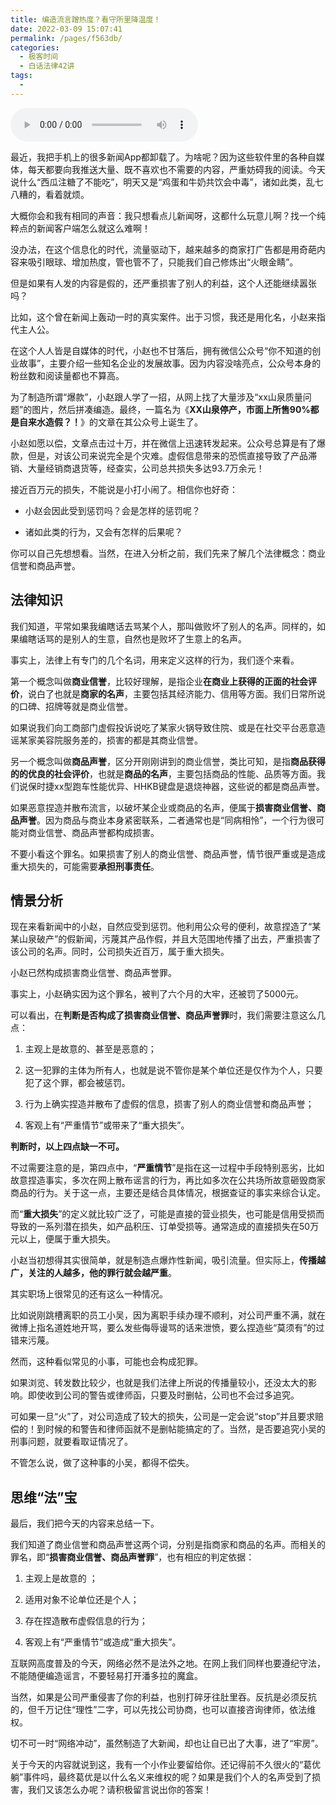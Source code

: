 ```yaml
---
title: 编造流言蹭热度？看守所里降温度！
date: 2022-03-09 15:07:41
permalink: /pages/f563db/
categories:
  - 极客时间
  - 白话法律42讲
tags:
  - 
---
```

<audio title="07.编造流言蹭热度？看守所里降温度！" src="https://static001.geekbang.org/resource/audio/2e/f4/2eb8e67c957c28445c3c80f75ca9ebf4.mp3" controls="controls"></audio> 
<p>最近，我把手机上的很多新闻App都卸载了。为啥呢？因为这些软件里的各种自媒体，每天都要向我推送大量、既不喜欢也不需要的内容，严重妨碍我的阅读。今天说什么“西瓜注糖了不能吃”，明天又是“鸡蛋和牛奶共饮会中毒”，诸如此类，乱七八糟的，看着就烦。</p><p>大概你会和我有相同的声音：我只想看点儿新闻呀，这都什么玩意儿啊？找一个纯粹点的新闻客户端怎么就这么难啊！</p><p>没办法，在这个信息化的时代，流量驱动下，越来越多的商家打广告都是用奇葩内容来吸引眼球、增加热度，管也管不了，只能我们自己修炼出“火眼金睛”。</p><p>但是如果有人发的内容是假的，还严重损害了别人的利益，这个人还能继续嚣张吗？</p><p>比如，这个曾在新闻上轰动一时的真实案件。出于习惯，我还是用化名，小赵来指代主人公。</p><p>在这个人人皆是自媒体的时代，小赵也不甘落后，拥有微信公众号“你不知道的创业故事”，主要介绍一些知名企业的发展故事。因为内容没啥亮点，公众号本身的粉丝数和阅读量都也不算高。</p><p>为了制造所谓“爆款”，小赵跟人学了一招，从网上找了大量涉及“xx山泉质量问题”的图片，然后拼凑编造。最终，一篇名为《<strong>XX山泉停产，市面上所售90%都是自来水造假？！</strong>》的文章在其公众号上诞生了。</p><!-- [[[read_end]]] --><p>小赵如愿以偿，文章点击过十万，并在微信上迅速转发起来。公众号总算是有了爆款，但是，对该公司来说完全是个灾难。虚假信息带来的恐慌直接导致了产品滞销、大量经销商退货等，经查实，公司总共损失多达93.7万余元！</p><p>接近百万元的损失，不能说是小打小闹了。相信你也好奇：</p><ul>
<li>
<p>小赵会因此受到惩罚吗？会是怎样的惩罚呢？</p>
</li>
<li>
<p>诸如此类的行为，又会有怎样的后果呢？</p>
</li>
</ul><p>你可以自己先想想看。当然，在进入分析之前，我们先来了解几个法律概念：商业信誉和商品声誉。</p><h2>法律知识</h2><p>我们知道，平常如果我编瞎话去骂某个人，那叫做败坏了别人的名声。同样的，如果编瞎话骂的是别人的生意，自然也是败坏了生意上的名声。</p><p>事实上，法律上有专门的几个名词，用来定义这样的行为，我们逐个来看。</p><p>第一个概念叫做<strong>商业信誉</strong>，比较好理解，是指企业<strong>在商业上获得的正面的社会评价</strong>，说白了也就是<strong>商家的名声</strong>，主要包括其经济能力、信用等方面。<span class="orange">我们日常所说的口碑、招牌等就是商业信誉</span>。</p><p>如果说我们向工商部门虚假投诉说吃了某家火锅导致住院、或是在社交平台恶意造谣某家美容院服务差的，损害的都是其商业信誉。</p><p>另一个概念叫做<strong>商品声誉</strong>，区分开刚刚讲到的商业信誉，类比可知，是指<strong>商品获得的的优良的社会评价</strong>，也就是<strong>商品的名声</strong>，<span class="orange">主要包括商品的性能、品质等方面</span>。我们说保时捷xx型跑车性能优异、HHKB键盘是退烧神器，这些说的都是商品声誉。</p><p>如果恶意捏造并散布流言，以破坏某企业或商品的名声，便属于<strong>损害商业信誉、商品声誉</strong>。因为商品与商业本身紧密联系，二者通常也是“同病相怜”，一个行为很可能对商业信誉、商品声誉都构成损害。</p><p>不要小看这个罪名。如果损害了别人的商业信誉、商品声誉，情节很严重或是造成重大损失的，可能需要<strong>承担刑事责任</strong>。</p><h2>情景分析</h2><p>现在来看新闻中的小赵，自然应受到惩罚。他利用公众号的便利，故意捏造了“某某山泉破产”的假新闻，污蔑其产品作假，并且大范围地传播了出去，严重损害了该公司的名声。同时，公司损失近百万，属于重大损失。</p><p>小赵已然构成损害商业信誉、商品声誉罪。</p><p>事实上，小赵确实因为这个罪名，被判了六个月的大牢，还被罚了5000元。</p><p>可以看出，在<strong>判断是否构成了损害商业信誉、商品声誉罪</strong>时，我们需要注意这么几点：</p><ol>
<li>
<p>主观上是故意的、甚至是恶意的；</p>
</li>
<li>
<p>这一犯罪的主体为所有人，也就是说不管你是某个单位还是仅作为个人，只要犯了这个罪，都会被惩罚。</p>
</li>
<li>
<p>行为上确实捏造并散布了虚假的信息，损害了别人的商业信誉和商品声誉；</p>
</li>
<li>
<p>客观上有“严重情节”或带来了“重大损失”。</p>
</li>
</ol><p><strong>判断时，以上四点缺一不可。</strong></p><p>不过需要注意的是，第四点中，“<strong>严重情节</strong>”是指在这一过程中手段特别恶劣，比如故意捏造事实，多次在网上散布谣言的行为，再比如多次在公共场所故意砸毁商家商品的行为。关于这一点，主要还是结合具体情况，根据查证的事实来综合认定。</p><p>而“<strong>重大损失</strong>”的定义就比较广泛了，可能是直接的营业损失，也可能是信用受损而导致的一系列潜在损失，如产品积压、订单受损等。通常造成的直接损失在50万元以上，便属于重大损失。</p><p>小赵当初想得其实很简单，就是制造点爆炸性新闻，吸引流量。但实际上，<strong>传播越广，关注的人越多，他的罪行就会越严重</strong>。</p><p>其实职场上很常见的还有这么一种情况。</p><p>比如说刚跳槽离职的员工小吴，因为离职手续办理不顺利，对公司严重不满，就在微博上指名道姓地开骂，要么发些侮辱谩骂的话来泄愤，要么捏造些“莫须有”的过错来污蔑。</p><p>然而，这种看似常见的小事，可能也会构成犯罪。</p><p>如果浏览、转发数比较少，也就是我们法律上所说的传播量较小，还没太大的影响。即使收到公司的警告或律师函，只要及时删帖，公司也不会过多追究。</p><p>可如果一旦“火”了，对公司造成了较大的损失，公司是一定会说“stop”并且要求赔偿的！到时候的和警告和律师函就不是删帖能搞定的了。当然，是否要追究小吴的刑事问题，就要看取证情况了。</p><p>不管怎么说，做了这种事的小吴，都得不偿失。</p><h2>思维“法”宝</h2><p>最后，我们把今天的内容来总结一下。</p><p>我们知道了商业信誉和商品声誉这两个词，分别是指商家和商品的名声。而相关的罪名，即“<strong>损害商业信誉、商品声誉罪</strong>”，也有相应的判定依据：</p><ol>
<li>
<p>主观上是故意的 ；</p>
</li>
<li>
<p>适用对象不论单位还是个人；</p>
</li>
<li>
<p>存在捏造散布虚假信息的行为；</p>
</li>
<li>
<p>客观上有“严重情节”或造成“重大损失”。</p>
</li>
</ol><p><img src="https://static001.geekbang.org/resource/image/39/70/39909bbe5626b358a58fd87d07903a70.jpg" alt=""><br>
互联网高度普及的今天，网络必然不是法外之地。在网上我们同样也要遵纪守法，不能随便编造谣言，不要轻易打开潘多拉的魔盒。</p><p>当然，如果是公司严重侵害了你的利益，也别打碎牙往肚里吞。反抗是必须反抗的，但千万记住“理性”二字，可以先找公司协商，也可以直接咨询律师，依法维权。</p><p>切不可一时“网络冲动”，虽然制造了大新闻，却也让自已出了大事，进了“牢房”。</p><p>关于今天的内容就说到这，我有一个小作业要留给你。还记得前不久很火的“葛优躺”事件吗，最终葛优是以什么名义来维权的呢？如果是我们个人的名声受到了损害，我们又该怎么办呢？请积极留言说出你的答案！</p><p></p>